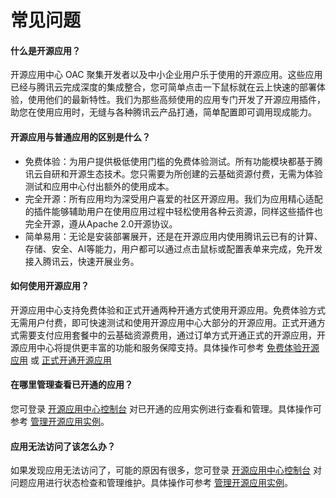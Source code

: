 # 常见问题

####  什么是开源应用？
开源应用中心 OAC 聚集开发者以及中小企业用户乐于使用的开源应用。这些应用已经与腾讯云完成深度的集成整合，您可简单点击一下鼠标就在云上快速的部署体验，使用他们的最新特性。我们为那些高频使用的应用专门开发了开源应用插件，助您在使用应用时，无缝与各种腾讯云产品打通，简单配置即可调用现成能力。

#### 开源应用与普通应用的区别是什么？
- 免费体验：为用户提供极低使用门槛的免费体验测试。所有功能模块都基于腾讯云自研和开源生态技术。您只需要为所创建的云基础资源付费，无需为体验测试和应用中心付出额外的使用成本。
- 完全开源：所有应用均为深受用户喜爱的社区开源应用。我们为应用精心适配的插件能够辅助用户在使用应用过程中轻松使用各种云资源，同样这些插件也完全开源，遵从Apache 2.0开源协议。
- 简单易用：无论是安装部署展开，还是在开源应用内使用腾讯云已有的计算、存储、安全、AI等能力，用户都可以通过点击鼠标或配置表单来完成，免开发接入腾讯云，快速开展业务。

####  如何使用开源应用？
开源应用中心支持免费体验和正式开通两种开通方式使用开源应用。免费体验方式无需用户付费，即可快速测试和使用开源应用中心大部分的开源应用。正式开通方式需要支付应用套餐中的云基础资源费用，通过订单方式开通正式的开源应用，开源应用中心将提供更丰富的功能和服务保障支持。具体操作可参考 [免费体验开源应用](https://cloud.tencent.com/document/product/xxx/xxx) 或 [正式开通开源应用](https://cloud.tencent.com/document/product/xxx/xxx)

#### 在哪里管理查看已开通的应用？
您可登录 [开源应用中心控制台](https://cloud.tencent.com/console) 对已开通的应用实例进行查看和管理。具体操作可参考 [管理开源应用实例](https://cloud.tencent.com/document/product/xxx/xxx)。


#### 应用无法访问了该怎么办？
如果发现应用无法访问了，可能的原因有很多，您可登录 [开源应用中心控制台](https://cloud.tencent.com/console) 对问题应用进行状态检查和管理维护。具体操作可参考 [管理开源应用实例](https://cloud.tencent.com/document/product/xxx/xxx)。